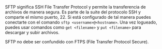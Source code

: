 SFTP significa SSH File Transfer Protocol y permite la transferencia de archivos de manera segura. Es parte de la suite del protocolo SSH y comparte el mismo puerto, 22. Si está configurado de tal manera puedes conectarte con el comando `sftp <username>@<hostname>`. Una vez logueado, puedes usar comandos como `get <filename>` y `put <filename>` para descargar y subir archivos.

SFTP no debe ser confundido con FTPS (File Transfer Protocol Secure).